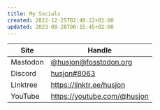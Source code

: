 ```yaml
---
title: My Socials
created: 2022-12-25T02:40:22+01:00
updated: 2023-08-28T00:15:45+02:00
---
```


| Site     | Handle                                                         |
| -------- | -------------------------------------------------------------- |
| Mastodon | [@husjon@fosstodon.org](https://fosstodon.org/@husjon)         |
| Discord  | [husjon#8063](https://discordapp.com/users/143080139499110400) |
| Linktree | https://linktr.ee/husjon                                       |
| YouTube  | https://youtube.com/@husjon                                    | 
